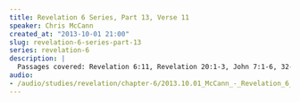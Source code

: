 ```yaml
--- 
title: Revelation 6 Series, Part 13, Verse 11
speaker: Chris McCann
created_at: "2013-10-01 21:00"
slug: revelation-6-series-part-13
series: revelation-6
description: |
  Passages covered: Revelation 6:11, Revelation 20:1-3, John 7:1-6, 32-37, John 12:34-36.
audio: 
- /audio/studies/revelation/chapter-6/2013.10.01_McCann_-_Revelation_6_Series_Part_13.yaml
---
```

